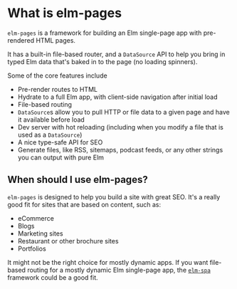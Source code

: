 # What is elm-pages

`elm-pages` is a framework for building an Elm single-page app with pre-rendered HTML pages.

It has a built-in file-based router, and a `DataSource` API to help you bring in typed Elm data that's baked in to the page (no loading spinners).

Some of the core features include

- Pre-render routes to HTML
- Hydrate to a full Elm app, with client-side navigation after initial load
- File-based routing
- `DataSource`s allow you to pull HTTP or file data to a given page and have it available before load
- Dev server with hot reloading (including when you modify a file that is used as a `DataSource`)
- A nice type-safe API for SEO
- Generate files, like RSS, sitemaps, podcast feeds, or any other strings you can output with pure Elm

## When should I use elm-pages?

`elm-pages` is designed to help you build a site with great SEO. It's a really good fit for sites that are based on content, such as:

- eCommerce
- Blogs
- Marketing sites
- Restaurant or other brochure sites
- Portfolios

It might not be the right choice for mostly dynamic apps. If you want file-based routing for a mostly dynamic Elm single-page app, the [`elm-spa`](https://elm-spa.dev/) framework could be a good fit.
